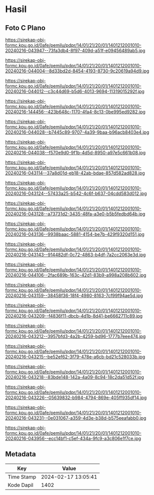 # Hasil

## Foto C Plano

https://sirekap-obj-formc.kpu.go.id/0afe/pemilu/pdpr/14/01/21/20/01/1401212001010-20240216-043947--73fa3db4-8f97-409d-a51f-e09456489ab5.jpg

https://sirekap-obj-formc.kpu.go.id/0afe/pemilu/pdpr/14/01/21/20/01/1401212001010-20240216-044004--8d33bd2d-8454-4193-8730-9c20619a94d9.jpg

https://sirekap-obj-formc.kpu.go.id/0afe/pemilu/pdpr/14/01/21/20/01/1401212001010-20240216-044012--c3c44d69-b5d6-4013-9694-11319015292f.jpg

https://sirekap-obj-formc.kpu.go.id/0afe/pemilu/pdpr/14/01/21/20/01/1401212001010-20240216-144456--423b648c-1170-4fa4-8c13-0be995ed9282.jpg

https://sirekap-obj-formc.kpu.go.id/0afe/pemilu/pdpr/14/01/21/20/01/1401212001010-20240216-044028--b7445c89-9707-4a39-9baa-b96acb8403e4.jpg

https://sirekap-obj-formc.kpu.go.id/0afe/pemilu/pdpr/14/01/21/20/01/1401212001010-20240216-044038--f570e9d0-9f1b-4d5d-8950-a97e5c661b08.jpg

https://sirekap-obj-formc.kpu.go.id/0afe/pemilu/pdpr/14/01/21/20/01/1401212001010-20240216-043114--37a8d01d-eb18-42ab-bdae-857d582ad828.jpg

https://sirekap-obj-formc.kpu.go.id/0afe/pemilu/pdpr/14/01/21/20/01/1401212001010-20240216-043124--57433a25-b542-4c6f-b637-04cdd583d012.jpg

https://sirekap-obj-formc.kpu.go.id/0afe/pemilu/pdpr/14/01/21/20/01/1401212001010-20240216-043128--a73731d2-3435-48fa-a3e0-b5b5fedbd64b.jpg

https://sirekap-obj-formc.kpu.go.id/0afe/pemilu/pdpr/14/01/21/20/01/1401212001010-20240216-043136--9938baac-5881-4154-be7b-429f9320d151.jpg

https://sirekap-obj-formc.kpu.go.id/0afe/pemilu/pdpr/14/01/21/20/01/1401212001010-20240216-043143--914482df-0c72-4863-b4df-7a2cc2063e3d.jpg

https://sirekap-obj-formc.kpu.go.id/0afe/pemilu/pdpr/14/01/21/20/01/1401212001010-20240216-044106--2fac689b-163c-42d1-83b9-a998a208b602.jpg

https://sirekap-obj-formc.kpu.go.id/0afe/pemilu/pdpr/14/01/21/20/01/1401212001010-20240216-043159--38458f36-18f4-4980-8163-7cf99f94ae5d.jpg

https://sirekap-obj-formc.kpu.go.id/0afe/pemilu/pdpr/14/01/21/20/01/1401212001010-20240216-043209--f4836f11-dbcb-4d1b-8d41-be6662711c89.jpg

https://sirekap-obj-formc.kpu.go.id/0afe/pemilu/pdpr/14/01/21/20/01/1401212001010-20240216-043212--3957bfd3-4a2b-4259-bd96-1777b7eee474.jpg

https://sirekap-obj-formc.kpu.go.id/0afe/pemilu/pdpr/14/01/21/20/01/1401212001010-20240216-043215--be52ef62-3f79-478e-a6cb-bd21c528033b.jpg

https://sirekap-obj-formc.kpu.go.id/0afe/pemilu/pdpr/14/01/21/20/01/1401212001010-20240216-043218--83bde148-142a-4a09-8c94-18c2da51d52f.jpg

https://sirekap-obj-formc.kpu.go.id/0afe/pemilu/pdpr/14/01/21/20/01/1401212001010-20240216-043226--05639832-b984-4794-869e-405ff935df14.jpg

https://sirekap-obj-formc.kpu.go.id/0afe/pemilu/pdpr/14/01/21/20/01/1401212001010-20240216-043231--0e031067-a359-4d3e-b38d-b575eeafabb0.jpg

https://sirekap-obj-formc.kpu.go.id/0afe/pemilu/pdpr/14/01/21/20/01/1401212001010-20240216-043956--ecc14bf1-c5ef-434a-9fc9-a3c806e1f7ce.jpg


## Metadata

| Key        | Value               |
| ---------- | ------------------- |
| Time Stamp | 2024-02-17 13:05:41 |
| Kode Dapil | 1402                |



